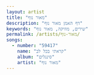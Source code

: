```yaml
---
layout: artist
title: "מאור נוף"
description: "דף האמן מאור נוף"
keywords: "שירים, מוזיקה, מאור נוף"
permalink: /artists/מאור-נוף/
songs:
  - number: "59417"
    name: "קראתי בכל לב"
    album: "סינגלים"
    artist: "מאור נוף"
---
```

